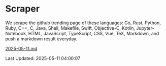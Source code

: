 # Scraper

We scrape the github trending page of these languages: Go, Rust, Python, Ruby, C++, C, Java, Shell, Makefile, Swift, Objective-C, Kotlin, Jupyter-Notebook, HTML, JavaScript, TypeScript, CSS, Vue, TeX, Markdown, and push a markdown result everyday.

[2025-05-11.md](https://github.com/yangwenmai/github-trending-backup/blob/master/2025-05-11.md)

Last Updated: 2025-05-11 04:00:07